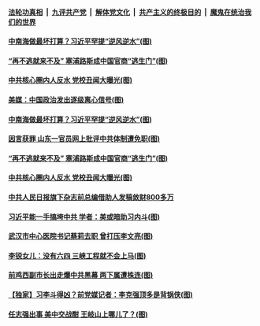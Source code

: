 

####  [法轮功真相](../../../../basic/blob/master/README.md?t=08310431) &nbsp;|&nbsp; [九评共产党](../../../../9ping.md/blob/master/README.md?t=08310431) &nbsp;|&nbsp; [解体党文化](../../../../jtdwh.md/blob/master/README.md?t=08310431)  &nbsp;|&nbsp; [共产主义的终极目的](../../../../gczydzjmd.md/blob/master/README.md?t=08310431) &nbsp;|&nbsp; [魔鬼在统治我们的世界](../../../../mgztzwmdsj.md/blob/master/README.md?t=08310431) 


#### [中南海做最坏打算？习近平罕提“逆风逆水”(图)](../pages/p2/944526.md?t=08310431) 



#### [“再不逃就来不及” 塞浦路斯成中国官商“逃生门”(图)](../pages/p2/944499.md?t=08310431) 

#### [中共核心圈内人反水 党校丑闻大曝光(图)](../pages/p2/943816.md?t=08310431) 

#### [美媒：中国政治发出逐级离心信号(图)](../pages/p2/944611.md?t=08310431) 


#### [中南海做最坏打算？习近平罕提“逆风逆水”(图)](../pages/p2/944526.md?t=08310431) 



#### [因言获罪 山东一官员网上批评中共体制遭免职(图)](../pages/p2/944509.md?t=08310431) 

#### [“再不逃就来不及” 塞浦路斯成中国官商“逃生门”(图)](../pages/p2/944499.md?t=08310431) 

#### [中共核心圈内人反水 党校丑闻大曝光(图)](../pages/p2/943816.md?t=08310431) 

#### [中共人民日报旗下杂志前总编借助人发稿敛财800多万](../pages/p2/944501.md?t=08310431) 


#### [习近平能一手搞垮中共 学者：美或暗助习内斗(图)](../pages/p2/944428.md?t=08310431) 


#### [武汉市中心医院书记蔡莉去职 曾打压李文亮(图)](../pages/p2/944430.md?t=08310431) 


#### [李锐女儿：没有六四 三峡工程就不会上马(图)](../pages/p2/944396.md?t=08310431) 


#### [前鸡西副市长出走爆中共黑幕 两下属遭株连(图)](../pages/p2/944321.md?t=08310431) 

#### [【独家】习李斗得凶？前党媒记者：李克强顶多是背锅侠(图)](../pages/p2/944331.md?t=08310431) 

#### [任志强出事 美中交战酣 王岐山上哪儿了？(图)](../pages/p2/944338.md?t=08310431) 


